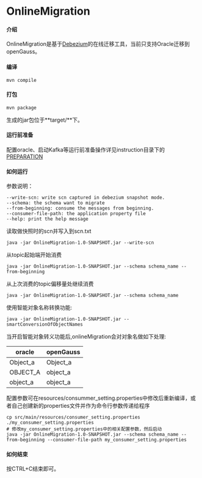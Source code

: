 # OnlineMigration

#### 介绍
OnlineMigration是基于[Debezium](https://debezium.io/)的在线迁移工具，当前只支持Oracle迁移到openGauss。

#### 编译
```
mvn compile
```

#### 打包
```
mvn package
```

生成的jar包位于**target/**下。

#### 运行前准备
配置oracle、启动Kafka等运行前准备操作详见instruction目录下的[PREPARATION](instruction/PREPARATION.md)

#### 如何运行
参数说明：
```
--write-scn: write scn captured in debezium snapshot mode.
--schema: the schema want to migrate
--from-beginning: consume the messages from beginning.
--consumer-file-path: the application property file
--help: print the help message
```

读取做快照时的scn并写入到scn.txt
```
java -jar OnlineMigration-1.0-SNAPSHOT.jar --write-scn
```

从topic起始端开始消费
```
java -jar OnlineMigration-1.0-SNAPSHOT.jar --schema schema_name --from-beginning
```

从上次消费的topic偏移量处继续消费
```
java -jar OnlineMigration-1.0-SNAPSHOT.jar --schema schema_name
```

使用智能对象名称转换功能:
```
java -jar OnlineMigration-1.0-SNAPSHOT.jar --smartConversionOfObjectNames
```

当开启智能对象转义功能后,onlineMigration会对对象名做如下处理:

| oracle   | openGauss |
|----------|-----------|
| Object_a | Object_a  |
| OBJECT_A | object_a  |
| object_a | object_a  |

配置参数可在resources/consummer_setting.properties中修改后重新编译，或者自己创建新的properties文件并作为命令行参数传递给程序
```
cp src/main/resources/consumer_setting.properties ./my_consumer_setting.properties
# 修改my_consumer_setting.properties中的相关配置参数，然后启动
java -jar OnlineMigration-1.0-SNAPSHOT.jar --schema schema_name --from-beginning --consumer-file-path my_consumer_setting.properties
```

#### 如何结束
按CTRL+C结束即可。